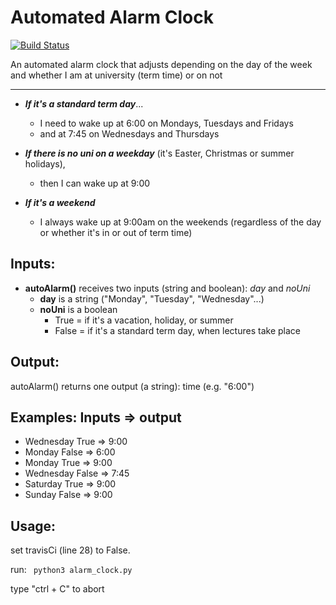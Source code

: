 # Automated Alarm Clock
[![Build Status](https://travis-ci.com/dave-light/alarm-clock.svg?token=8VzQcFZGdx7xQoVYeEZv&branch=master)](https://travis-ci.com/dave-light/alarm-clock)

An automated alarm clock that adjusts depending on the day of the week and whether I am at university (term time) or on not

----------
* ***If it's a standard term day***...
  * I need to wake up at 6:00 on Mondays, Tuesdays and Fridays
  * and at 7:45 on Wednesdays and Thursdays
* ***If there is no uni on a weekday*** (it's Easter, Christmas or summer holidays),
  * then I can wake up at 9:00

* ***If it's a weekend***
  * I always wake up at 9:00am on the weekends (regardless of the day or whether it's in or out of term time)

**Inputs:**
----------
* **autoAlarm()** receives two inputs (string and boolean): *day* and *noUni*
  * **day** is a string ("Monday", "Tuesday", "Wednesday"...)
  * **noUni** is a boolean
    * True = if it's a vacation, holiday, or summer
    * False = if it's a standard term day, when lectures take place

**Output:**
------------
autoAlarm() returns one output (a string): time (e.g. "6:00")

**Examples:**
Inputs => output
--------------------------------
* Wednesday True => 9:00
* Monday False => 6:00
* Monday True => 9:00
* Wednesday False => 7:45
* Saturday True => 9:00
* Sunday False => 9:00

**Usage:**
--------------------------------
set travisCi (line 28) to False.

run:
``` python3 alarm_clock.py```

type "ctrl + C" to abort
